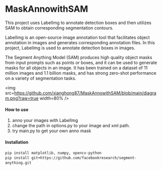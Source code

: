 ﻿# MaskAnnowithSAM
This project uses LabelImg to annotate detection boxes and then utilizes SAM to obtain corresponding segmentation contours. 

LabelImg is an open-source image annotation tool that facilitates object annotation in images and generates corresponding annotation files. In this project, LabelImg is used to annotate detection boxes in images. 

The Segment Anything Model (SAM) produces high quality object masks from input prompts such as points or boxes, and it can be used to generate masks for all objects in an image. It has been trained on a dataset of 11 million images and 1.1 billion masks, and has strong zero-shot performance on a variety of segmentation tasks.

<img src=https://github.com/xianghong87/MaskAnnowithSAM/blob/main/diagram.png?raw=true width=80% />

#### How to use
1. anno your images with LabelImg
2. change the path in options.py to your image and xml path.
3. try main.py to get your own anno mask

#### Installation
```
pip install matplotlib, numpy, opencv-python
pip install git+https://github.com/facebookresearch/segment-anything.git
```
